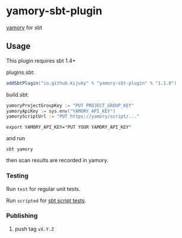 # yamory-sbt-plugin

[yamory](https://yamory.io/) for sbt

## Usage

This plugin requires sbt 1.4+

plugins.sbt:

```sbt
addSbtPlugin("io.github.kijuky" % "yamory-sbt-plugin" % "1.1.0")
```


build.sbt:

```sbt
yamoryProjectGroupKey := "PUT PROJECT_GROUP_KEY"
yamoryApiKey := sys.env("YAMORY_API_KEY")
yamoryScriptUrl := "PUT https://yamory/script/..."
```

```.envrc:shell
export YAMORY_API_KEY="PUT YOUR YAMORY_API_KEY"
```

and run

```shell
sbt yamory
```

then scan results are recorded in yamory.

### Testing

Run `test` for regular unit tests.

Run `scripted` for [sbt script tests](http://www.scala-sbt.org/1.x/docs/Testing-sbt-plugins.html).

### Publishing

1. push tag `vX.Y.Z`
